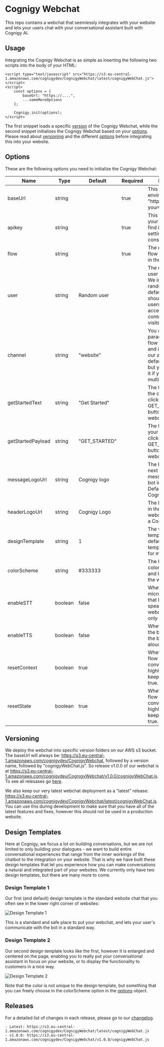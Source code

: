 # Cognigy Webchat

This repo contains a webchat that seemlessly integrates with your website and lets your users chat with your conversational assistant built with Cognigy AI.

## Usage
Integrating the Cognigy Webchat is as simple as inserting the following two scripts into the body of your HTML:

```
<script type="text/javascript" src="https://s3.eu-central-1.amazonaws.com/cognigydev/CognigyWebchat/latest/cognigyWebChat.js"></script>
<script>
    const options = {
        baseUrl: "https://....",
        ...someMoreOptions
    };

    Cognigy.init(options);
</script>
```

The first snippet loads a specific [version](#versioning) of the Cognigy Webchat, while the second snippet initializes the Cognigy Webchat based on your [options](#options). Please read about [versioning](#versioning) and the different [options](#options) before integrating this into your website.

## Options
These are the following options you need to initialize the Cognigy Webchat:

| Name              | Type           | Default       | Required | Description
| ------------      | ---------------| --------      | -------- | -----------
| baseUrl           | string         |               | true     | This is the url to environment, e.g. "https://api-yourOrganisation....."
| apikey            | string         |               | true     | This is the apikey to your env. You can find it in admin > settings in the UI console.
| flow              | string         |               | true     | The name of the flow you wish to use in the webchat
| user              | string         | Random user   |          | The username of the user that connects. We initialize the user randomly per default, but you should use a username to have access to the context on multiple visits.
| channel           | string         | "website"     |          | You can access this parameter in the flow via ci.channel, and it is also used in our analytics. The default is "website", but you can change it if you e.g. have multiple websites.
| getStartedText    | string         | "Get Started" |          | The text to display in the chat when clicking the GET_STARTED button on the webchat.
| getStartedPayload | string         | "GET_STARTED" |            | The text to send to your flow when clicking the GET_STARTED button on the webchat.
| messageLogoUrl    | string         |  Cognigy logo |          | The logo to display next to the messages from your bot in the webchat. Defaults to a Cognigy logo.
| headerLogoUrl     | string         | Cognigy Logo  |          | The logo to display in the header of the webchat. Defaults to a Cognigy logo.
| designTemplate    | string         | 1             |          | The webchat design template to use. We default to design template 1. Go [here](#design-templates) for more info.
| colorScheme       | string         | #333333       |          | The background color of the header and bot messages in the webchat
| enableSTT         | boolean        | false         |          | Whether to enable a microphone button that lets the user speak to the webchat instead of only typing.
| enableTTS         | boolean        | false         |          | Whether to enable the browser to read the bot messages aloud.
| resetContext      | boolean        | true          |          | Whether to reset the flow context on each conversation. We highly suggest keeping this value at true.
| resetState        | boolean        | true          |          | Whether to reset the flow state on each converstation. We highly suggest keeping this value at true.

## Versioning
We deploy the webchat into specific version folders on our AWS s3 bucket. The baseUrl will always be: https://s3.eu-central-1.amazonaws.com/cognigydev/CognigyWebchat, followed by a version name, followed by "cognigyWebChat.js". So release v1.0.0 of our webchat is at https://s3.eu-central-1.amazonaws.com/cognigydev/CognigyWebchat/v1.0.0/cognigyWebChat.js. To see all relesases go [here](#releases).

We also keep our very latest webchat deployment as a "latest" release: https://s3.eu-central-1.amazonaws.com/cognigydev/CognigyWebchat/latest/cognigyWebChat.js. You can use this during development to make sure that you have all of the latest features and fixes, however this should not be used in a production website.

## Design Templates
Here at Cognigy, we focus a lot on building conversations, but we are not limited to only building your dialogues - we want to build entire conversational experiences that range from the inner workings of the chatbot to the integration on your website. That is why we have built these design templates that let you experience how you can make conversations a natural and integrated part of your websites. We currently only have two design templates, but there are many more to come.

### Design Template 1
Our first (and default) design template is the standard website chat that you often see in the lower right corner of websites:

![Design Template 1](src/images/webchat.jpg)

This is a standard and safe place to put your webchat, and lets your user's communicate with the bot in a standard way.

### Design Template 2
Our second design template looks like the first, however it is enlarged and centered on the page, enabling you to really put your conversational assistant in focus on your website, or to display the functionality to customers in a nice way.

![Design Template 2](src/images/design_template_2.jpg)

Note that the color is not unique to the design template, but something that you can freely choose in the colorScheme option in the [options](#options) object.

## Releases
For a detailed list of changes in each release, please go to our [changelog](./changelog.md).

    - Latest: https://s3.eu-central-1.amazonaws.com/cognigydev/CognigyWebchat/latest/cognigyWebChat.js
    - v1.0.0: https://s3.eu-central-1.amazonaws.com/cognigydev/CognigyWebchat/v1.0.0/cognigyWebChat.js